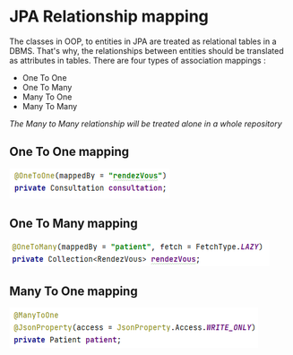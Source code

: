 # JPA Relationship mapping

The classes in OOP, to entities in JPA are treated as relational tables in a DBMS. That's why, the relationships between entities should be translated as attributes in tables. 
There are four types of association mappings :
<ul>
<li>One To One </li>
<li>One To Many </li>
<li>Many To One </li>
<li>Many To Many </li>
</ul>
<i>The Many to Many relationship will be treated alone in a whole repository</i>

<h2> One To One mapping </h2>

![One_To_One](https://github.com/loubnaAminou/LoubnaAminou_JEE/blob/main/JPA_Hibernate_SpringData/OneToMany/screenshots/OneToOne.png)

<h2> One To Many mapping </h2>

![One_To_Many](https://github.com/loubnaAminou/LoubnaAminou_JEE/blob/main/JPA_Hibernate_SpringData/OneToMany/screenshots/OneToMany.png)

<h2> Many To One mapping </h2>

![Many_To_One](https://github.com/loubnaAminou/LoubnaAminou_JEE/blob/main/JPA_Hibernate_SpringData/OneToMany/screenshots/ManyToOne.png)


